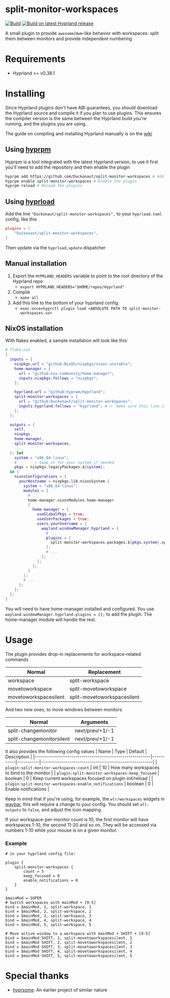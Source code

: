 # split-monitor-workspaces
[![Build](https://github.com/Duckonaut/split-monitor-workspaces/actions/workflows/main.yml/badge.svg?branch=main)](https://github.com/Duckonaut/split-monitor-workspaces/actions/workflows/main.yml)
[![Build on latest Hyprland release](https://github.com/Duckonaut/split-monitor-workspaces/actions/workflows/release.yml/badge.svg)](https://github.com/Duckonaut/split-monitor-workspaces/actions/workflows/release.yml)


A small plugin to provide `awesome`/`dwm`-like behavior with workspaces: split them between monitors and provide independent numbering

# Requirements
- Hyprland >= v0.38.1

# Installing
Since Hyprland plugins don't have ABI guarantees, you *should* download the Hyprland source and compile it if you plan to use plugins.
This ensures the compiler version is the same between the Hyprland build you're running, and the plugins you are using.

The guide on compiling and installing Hyprland manually is on the [wiki](http://wiki.hyprland.org/Getting-Started/Installation/#manual-manual-build)

## Using [hyprpm](https://wiki.hyprland.org/Plugins/Using-Plugins/#hyprpm)
Hyprpm is a tool integrated with the latest Hyprland version, to use it first you'll need to add the repository and then enable the plugin
```BASH
hyprpm add https://github.com/Duckonaut/split-monitor-workspaces # Add the plugin repository
hyprpm enable split-monitor-workspaces # Enable the plugin
hyprpm reload # Reload the plugins
```

## Using [hyprload](https://github.com/Duckonaut/hyprload)
Add the line `"Duckonaut/split-monitor-workspaces",` to your `hyprload.toml` config, like this
```toml
plugins = [
    "Duckonaut/split-monitor-workspaces",
]
```
Then update via the `hyprload,update` dispatcher

## Manual installation

1. Export the `HYPRLAND_HEADERS` variable to point to the root directory of the Hyprland repo
    - `export HYPRLAND_HEADERS="$HOME/repos/Hyprland"`
2. Compile
    - `make all`
3. Add this line to the bottom of your hyprland config
    - `exec-once=hyprctl plugin load <ABSOLUTE PATH TO split-monitor-workspaces.so>`

## NixOS installation

With flakes enabled, a sample installation will look like this:

```nix
# flake.nix
{
  inputs = {
    nixpkgs.url = "github:NixOS/nixpkgs/nixos-unstable";
    home-manager = {
      url = "github:nix-community/home-manager";
      inputs.nixpkgs.follows = "nixpkgs";
    };

    hyprland.url = "github:hyprwm/Hyprland";
    split-monitor-workspaces = {
      url = "github:Duckonaut/split-monitor-workspaces";
      inputs.hyprland.follows = "hyprland"; # <- make sure this line is present for the plugin to work as intended
    };
  };

  outputs = {
    self,
    nixpkgs,
    home-manager,
    split-monitor-workspaces,
    ...
  }: let
    system = "x86_64-linux";
    #        ↑ Swap it for your system if needed
    pkgs = nixpkgs.legacyPackages.${system};
  in {
    nixosConfigurations = {
      yourHostname = nixpkgs.lib.nixosSystem {
        system = "x86_64-linux";
        modules = [
          # ...
          home-manager.nixosModules.home-manager
          {
            home-manager = {
              useGlobalPkgs = true;
              useUserPackages = true;
              users.yourUsername = {
                wayland.windowManager.hyprland = {
                  # ...
                  plugins = [
                    split-monitor-workspaces.packages.${pkgs.system}.split-monitor-workspaces
                  ];
                  # ...
                };
              };
            };
          }
        ];
        # ...
      };
    };
  };
}
```

You will need to have home-manager installed and configured. You use `wayland.windowManager.hyprland.plugins = [];` to add the plugin. The home-manager
module will handle the rest.

# Usage

The plugin provides drop-in replacements for workspace-related commands

| Normal                | Replacement                   |
|-----------------------|-------------------------------|
| workspace             | split-workspace               |
| movetoworkspace       | split-movetoworkspace         |
| movetoworkspacesilent | split-movetoworkspacesilent   |

And two new ones, to move windows between monitors

| Normal                    | Arguments         |
|---------------------------|-------------------|
| split-changemonitor       | next/prev/+1/-1    |
| split-changemonitorsilent | next/prev/+1/-1    |

It also provides the following config values
| Name                                                    | Type      | Default   | Description                                           |
|---------------------------------------------------------|-----------|-----------|-------------------------------------------------------|
| `plugin:split-monitor-workspaces:count`                 | int       | 10        | How many workspaces to bind to the monitor            |
| `plugin:split-monitor-workspaces:keep_focused`          | boolean   | 0         | Keep current workspaces focused on plugin init/reload |
| `plugin:split-monitor-workspaces:enable_notifications`  | boolean   | 0         | Enable notifications                                  |

Keep in mind that if you're using, for example, the `wlr/workspaces` widgets in [waybar](https://github.com/Alexays/Waybar), this will require a change to your config. You should set `all-outputs` to `false`, and adjust the icon mapping.

If your workspace-per-monitor count is 10, the first monitor will have workspaces 1-10, the second 11-20 and so on. They will be accessed via numbers 1-10 while your mouse is on a given monitor.

### Example

```
# in your hyprland config file:

plugin {
    split-monitor-workspaces {
        count = 5
        keep_focused = 0
        enable_notifications = 0
    }
}

$mainMod = SUPER
# Switch workspaces with mainMod + [0-5]
bind = $mainMod, 1, split-workspace, 1
bind = $mainMod, 2, split-workspace, 2
bind = $mainMod, 3, split-workspace, 3
bind = $mainMod, 4, split-workspace, 4
bind = $mainMod, 5, split-workspace, 5

# Move active window to a workspace with mainMod + SHIFT + [0-5]
bind = $mainMod SHIFT, 1, split-movetoworkspacesilent, 1
bind = $mainMod SHIFT, 2, split-movetoworkspacesilent, 2
bind = $mainMod SHIFT, 3, split-movetoworkspacesilent, 3
bind = $mainMod SHIFT, 4, split-movetoworkspacesilent, 4
bind = $mainMod SHIFT, 5, split-movetoworkspacesilent, 5
```

# Special thanks
- [hyprsome](https://github.com/sopa0/hyprsome): An earlier project of similar nature
